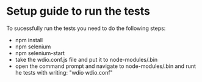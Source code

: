 # Setup guide to run the tests

To sucessfully run the tests you need to do the following steps:

* npm install
* npm selenium
* npm selenium-start
* take the wdio.conf.js file and put it to node-modules/.bin
* open the command prompt and navigate to node-modules/.bin and runt he tests with writing: "wdio wdio.conf"